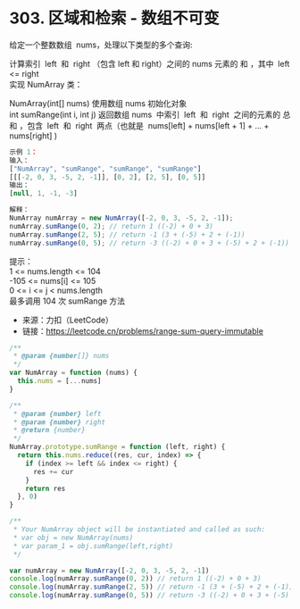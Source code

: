 # 303. 区域和检索 - 数组不可变

给定一个整数数组  nums，处理以下类型的多个查询:

计算索引  left  和  right （包含 left 和 right）之间的 nums 元素的 和 ，其中  left <= right  
实现 NumArray 类：

NumArray(int[] nums) 使用数组 nums 初始化对象  
int sumRange(int i, int j) 返回数组 nums  中索引  left  和  right  之间的元素的 总和 ，包含  left  和  right  两点（也就是  nums[left] + nums[left + 1] + ... + nums[right] )

```javascript
示例 1：
输入：
["NumArray", "sumRange", "sumRange", "sumRange"]
[[[-2, 0, 3, -5, 2, -1]], [0, 2], [2, 5], [0, 5]]
输出：
[null, 1, -1, -3]

解释：
NumArray numArray = new NumArray([-2, 0, 3, -5, 2, -1]);
numArray.sumRange(0, 2); // return 1 ((-2) + 0 + 3)
numArray.sumRange(2, 5); // return -1 (3 + (-5) + 2 + (-1))
numArray.sumRange(0, 5); // return -3 ((-2) + 0 + 3 + (-5) + 2 + (-1))
```

提示：  
1 <= nums.length <= 104  
-105 <= nums[i] <= 105  
0 <= i <= j < nums.length  
最多调用 104 次 sumRange 方法

- 来源：力扣（LeetCode）  
- 链接：https://leetcode.cn/problems/range-sum-query-immutable

```javascript
/**
 * @param {number[]} nums
 */
var NumArray = function (nums) {
  this.nums = [...nums]
}

/**
 * @param {number} left
 * @param {number} right
 * @return {number}
 */
NumArray.prototype.sumRange = function (left, right) {
  return this.nums.reduce((res, cur, index) => {
    if (index >= left && index <= right) {
      res += cur
    }
    return res
  }, 0)
}

/**
 * Your NumArray object will be instantiated and called as such:
 * var obj = new NumArray(nums)
 * var param_1 = obj.sumRange(left,right)
 */

var numArray = new NumArray([-2, 0, 3, -5, 2, -1])
console.log(numArray.sumRange(0, 2)) // return 1 ((-2) + 0 + 3)
console.log(numArray.sumRange(2, 5)) // return -1 (3 + (-5) + 2 + (-1))
console.log(numArray.sumRange(0, 5)) // return -3 ((-2) + 0 + 3 + (-5) + 2 + (-1))
```
